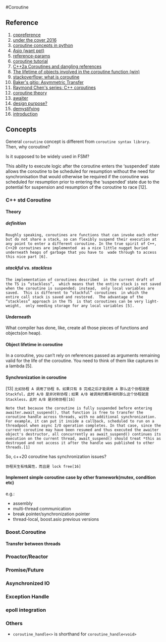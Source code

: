#Coroutine
## Reference
1. [cppreference](https://en.cppreference.com/w/cpp/language/coroutines)
2. [under the cover 2016](https://www.bilibili.com/video/BV19g4y1b7qF/)
3. [coroutine concepts in python](https://www.bilibili.com/video/BV1VM4y1c7yW/?spm_id_from=pageDriver)
4. [Asio (want ppt)](https://www.bilibili.com/video/BV1s64y1r7iD/?spm_id_from=333.337.search-card.all.click)
5. [reference-params](https://toby-allsopp.github.io/2017/04/22/coroutines-reference-params.html)
6. [coroutine tutorial](https://www.scs.stanford.edu/~dm/blog/c++-coroutines.html)
7. [C++2a Coroutines and dangling references](https://quuxplusone.github.io/blog/2019/07/10/ways-to-get-dangling-references-with-coroutines/#boring-old-way)
8. [The lifetime of objects involved in the coroutine function (win)](https://devblogs.microsoft.com/oldnewthing/20210412-00/?p=105078)
9. [stackoverflow: what is coroutine](https://stackoverflow.com/questions/553704/what-is-a-coroutine)
10. [Baker's gitio: Asymmetric Transfer](https://lewissbaker.github.io/)
11. [Raymond Chen's series: C++ coroutines](https://devblogs.microsoft.com/oldnewthing/20191209-00/?p=103195)
12. [coroutine theory](https://lewissbaker.github.io/2017/09/25/coroutine-theory)
13. [awaiter](https://lewissbaker.github.io/2017/11/17/understanding-operator-co-await)
14. [design purpose?](https://stackoverflow.com/questions/71153205/c-coroutine-when-how-to-use#)
15. [demystifying](https://www.cnblogs.com/coolcpp/p/demystifying_cpp20_coroutines.html)
16. [introduction](https://zhuanlan.zhihu.com/p/446993465)
## Concepts
General `coroutine` concept is different from `coroutine syntax library`. 
Then, why coroutine?

Is it supposed to be widely used in FSM?

This ability to execute logic after the coroutine enters the ‘suspended’ state allows the coroutine to be scheduled for resumption without the need for synchronisation that would otherwise be required if the coroutine was scheduled for resumption prior to entering the ‘suspended’ state due to the potential for suspension and resumption of the coroutine to race [12].
### C++ std Coroutine
#### Theory
##### definition
`Roughly speaking, coroutines are functions that can invoke
each other but do not share a stack, so can flexibly suspend their execution at any point to enter a different coroutine.
In the true spirit of C++, C++20 coroutines are implemented 
as a nice little nugget buried underneath heaps of garbage that you have to 
wade through to access this nice part [6].`

##### stackful vs. stackless
`The implementation of coroutines described 
in the current draft of the TS is “stackless”, 
which means that the entire stack is not saved 
when the coroutine is suspended; instead, 
only local variables are saved. 
This is different to “stackful” coroutines 
in which the entire call stack is saved and restored. 
The advantage of the “stackless” approach in the TS 
is that coroutines can be very light-weight, 
only needing storage for any local variables [5].`
#### Underneath
What compiler has done, like, create all those pieces of functions and objects(on heap).
#### Object lifetime in coroutine
In a coroutine, you can’t rely on references passed as arguments remaining valid for the life of the coroutine. You need to think of them like captures in a lambda [5].
#### Synchronization in coroutine
[13]
`
比如协程 A 调用了协程 B，如果只有 B 完成之后才能调用 A 那么这个协程就是 Stackful，此时 A/B 是非对称协程；如果 A/B 被调用的概率相同那么这个协程就是 Stackless，此时 A/B 是对称协程[16]
`

`
Note that because the coroutine is fully suspended before entering awaiter.await_suspend(), that function is free to transfer the coroutine handle across threads, with no additional synchronization. For example, it can put it inside a callback, scheduled to run on a threadpool when async I/O operation completes. In that case, since the current coroutine may have been resumed and thus executed the awaiter object's destructor, all concurrently as await_suspend() continues its execution on the current thread, await_suspend() should treat *this as destroyed and not access it after the handle was published to other threads.[1]
`

So, c++20 coroutine has synchronization issues?

`
协程天生有栈属性，而且是 lock free[16]
`
#### Implement simple coroutine case by other framework(mutex, condition etc)
e.g.:
* assembly 
* multi-thread communication
* break pointer/synchronization pointer
* thread-local, boost.asio previous versions
### Boost.Coroutine
#### Transfer between threads
### Proactor/Reactor
### Promise/Future
### Asynchronized IO
### Exception Handle
### epoll integration
### Others
* `coroutine_handle<>` is shorthand for `coroutine_handle<void>`
